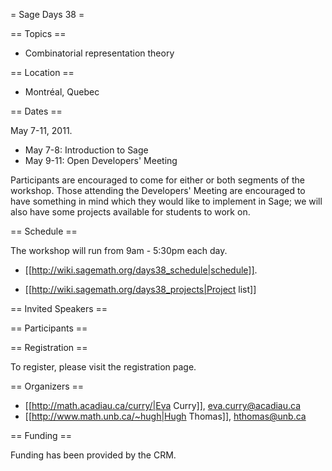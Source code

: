 = Sage Days 38 =

== Topics ==

 * Combinatorial representation theory

== Location ==

 * Montréal, Quebec

== Dates ==

 May 7-11, 2011.

 * May 7-8: Introduction to Sage
 * May 9-11: Open Developers' Meeting

Participants are encouraged to come for either or both segments of the workshop.  Those attending the Developers' Meeting are encouraged to have something in mind which they would like to implement in Sage; we will also have some projects available for students to work on.

== Schedule ==

 The workshop will run from 9am - 5:30pm each day.

 * [[http://wiki.sagemath.org/days38_schedule|schedule]].

 * [[http://wiki.sagemath.org/days38_projects|Project list]]

== Invited Speakers ==

== Participants ==

== Registration ==

To register, please visit the registration page.

== Organizers ==

 * [[http://math.acadiau.ca/curry/|Eva Curry]], <eva.curry@acadiau.ca>
 * [[http://www.math.unb.ca/~hugh|Hugh Thomas]], <hthomas@unb.ca>

== Funding ==

Funding has been provided by the CRM.
